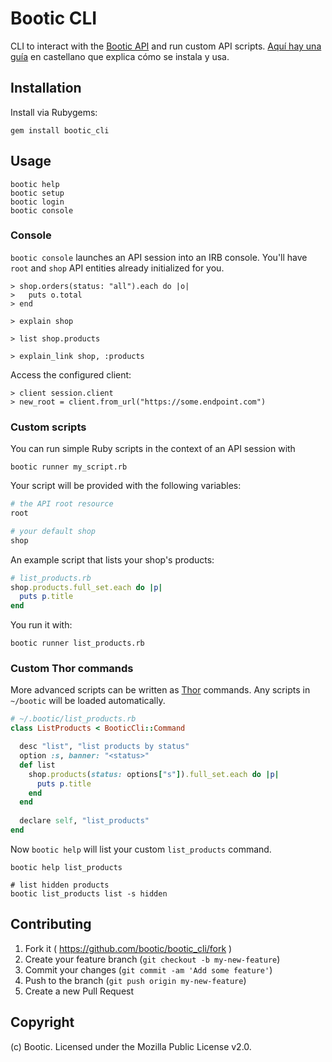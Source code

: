 # Bootic CLI

CLI to interact with the [Bootic API](https://api.bootic.net/) and run custom API scripts. [Aquí hay una guía](https://github.com/bootic/bootic_cli/blob/master/GUIA.md) en castellano que explica cómo se instala y usa.

## Installation

Install via Rubygems:

    gem install bootic_cli

## Usage

    bootic help
    bootic setup
    bootic login
    bootic console

### Console

`bootic console` launches an API session into an IRB console. You'll have `root` and `shop` API entities already initialized for you.

```
> shop.orders(status: "all").each do |o|
>   puts o.total
> end

> explain shop

> list shop.products

> explain_link shop, :products
```

Access the configured client:

```
> client session.client
> new_root = client.from_url("https://some.endpoint.com")
```

### Custom scripts

You can run simple Ruby scripts in the context of an API session with

    bootic runner my_script.rb

Your script will be provided with the following variables:

```ruby
# the API root resource
root

# your default shop
shop
```

An example script that lists your shop's products:

```ruby
# list_products.rb
shop.products.full_set.each do |p|
  puts p.title
end
```

You run it with:

```
bootic runner list_products.rb
```

### Custom Thor commands

More advanced scripts can be written as [Thor]() commands. Any scripts in `~/bootic` will be loaded automatically.

```ruby
# ~/.bootic/list_products.rb
class ListProducts < BooticCli::Command

  desc "list", "list products by status"
  option :s, banner: "<status>"
  def list
    shop.products(status: options["s"]).full_set.each do |p|
      puts p.title
    end
  end
  
  declare self, "list_products"
end
```

Now `bootic help` will list your custom `list_products` command.

```
bootic help list_products

# list hidden products
bootic list_products list -s hidden
```

## Contributing

1. Fork it ( https://github.com/bootic/bootic_cli/fork )
2. Create your feature branch (`git checkout -b my-new-feature`)
3. Commit your changes (`git commit -am 'Add some feature'`)
4. Push to the branch (`git push origin my-new-feature`)
5. Create a new Pull Request

## Copyright

(c) Bootic. Licensed under the Mozilla Public License v2.0.
